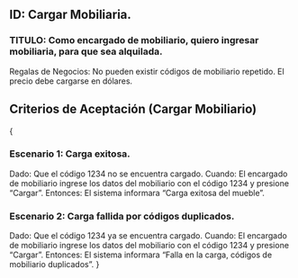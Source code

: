 ## ID: Cargar Mobiliaria.
### TITULO: Como encargado de mobiliario, quiero ingresar mobiliaria, para que sea alquilada.
Regalas de Negocios: No pueden existir códigos de mobiliario repetido. El precio debe cargarse en dólares.

## Criterios de Aceptación (Cargar Mobiliario)
{
### Escenario 1: Carga exitosa.
Dado: Que el código 1234 no se encuentra cargado.
Cuando: El encargado de mobiliario ingrese los datos del mobiliario con el código 1234 y presione “Cargar”.
Entonces: El sistema informara “Carga exitosa del mueble”.

### Escenario 2: Carga fallida por códigos duplicados.
Dado: Que el código 1234 ya se encuentra cargado.
Cuando: El encargado de mobiliario ingrese los datos del mobiliario con el código 1234 y presione “Cargar”.
Entonces: El sistema informara “Falla en la carga, códigos de mobiliario duplicados”.
}